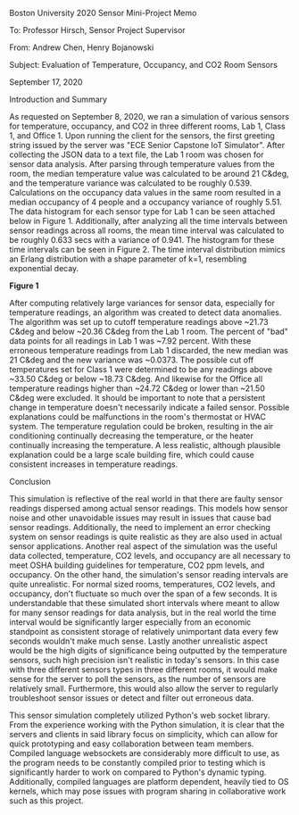 Boston University 2020 Sensor Mini-Project Memo

To: Professor Hirsch, Sensor Project Supervisor

From: Andrew Chen, Henry Bojanowski

Subject: Evaluation of Temperature, Occupancy, and CO2 Room Sensors

September 17, 2020

Introduction and Summary

As requested on September 8, 2020, we ran a simulation of various sensors for temperature, occupancy, and CO2 in three different rooms, Lab 1, Class 1, and Office 1. Upon running the client for the sensors, the first greeting string issued by the server was &quot;ECE Senior Capstone IoT Simulator&quot;. After collecting the JSON data to a text file, the Lab 1 room was chosen for sensor data analysis. After parsing through temperature values from the room, the median temperature value was calculated to be around 21 C&deg, and the temperature variance was calculated to be roughly 0.539. Calculations on the occupancy data values in the same room resulted in a median occupancy of 4 people and a occupancy variance of roughly 5.51. The data histogram for each sensor type for Lab 1 can be seen attached below in Figure 1. Additionally, after analyzing all the time intervals between sensor readings across all rooms, the mean time interval was calculated to be roughly 0.633 secs with a variance of 0.941. The histogram for these time intervals can be seen in Figure 2. The time interval distribution mimics an Erlang distribution with a shape parameter of k=1, resembling exponential decay.

**Figure 1**

After computing relatively large variances for sensor data, especially for temperature readings, an algorithm was created to detect data anomalies. The algorithm was set up to cutoff temperature readings above ~21.73 C&deg and below ~20.36 C&deg from the Lab 1 room. The percent of &quot;bad&quot; data points for all readings in Lab 1 was ~7.92 percent. With these erroneous temperature readings from Lab 1 discarded, the new median was 21 C&deg and the new variance was ~0.0373. The possible cut off temperatures set for Class 1 were determined to be any readings above ~33.50 C&deg or below ~18.73 C&deg. And likewise for the Office all temperature readings higher than ~24.72 C&deg or lower than ~21.50 C&deg were excluded. It should be important to note that a persistent change in temperature doesn&#39;t necessarily indicate a failed sensor. Possible explanations could be malfunctions in the room&#39;s thermostat or HVAC system. The temperature regulation could be broken, resulting in the air conditioning continually decreasing the temperature, or the heater continually increasing the temperature. A less realistic, although plausible explanation could be a large scale building fire, which could cause consistent increases in temperature readings.

Conclusion

This simulation is reflective of the real world in that there are faulty sensor readings dispersed among actual sensor readings. This models how sensor noise and other unavoidable issues may result in issues that cause bad sensor readings. Additionally, the need to implement an error checking system on sensor readings is quite realistic as they are also used in actual sensor applications. Another real aspect of the simulation was the useful data collected, temperature, CO2 levels, and occupancy are all necessary to meet OSHA building guidelines for temperature, CO2 ppm levels, and occupancy. On the other hand, the simulation&#39;s sensor reading intervals are quite unrealistic. For normal sized rooms, temperatures, CO2 levels, and occupancy, don&#39;t fluctuate so much over the span of a few seconds. It is understandable that these simulated short intervals where meant to allow for many sensor readings for data analysis, but in the real world the time interval would be significantly larger especially from an economic standpoint as consistent storage of relatively unimportant data every few seconds wouldn't make much sense. Lastly another unrealistic aspect would be the high digits of significance being outputted by the temperature sensors, such high precision isn't realistic in today's sensors. In this case with three different sensors types in three different rooms, it would make sense for the server to poll the sensors, as the number of sensors are relatively small. Furthermore, this would also allow the server to regularly troubleshoot sensor issues or detect and filter out erroneous data.

This sensor simulation completely utilized Python&#39;s web socket library. From the experience working with the Python simulation, it is clear that the servers and clients in said library focus on simplicity, which can allow for quick prototyping and easy collaboration between team members. Compiled language websockets are considerably more difficult to use, as the program needs to be constantly compiled prior to testing which is significantly harder to work on compared to Python&#39;s dynamic typing. Additionally, compiled languages are platform dependent, heavily tied to OS kernels, which may pose issues with program sharing in collaborative work such as this project.
